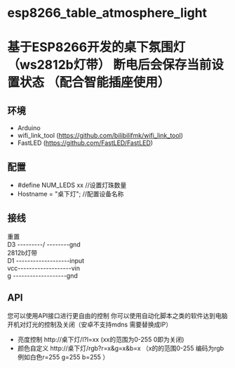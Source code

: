 # esp8266_table_atmosphere_light
# 基于ESP8266开发的桌下氛围灯 （ws2812b灯带） 断电后会保存当前设置状态 （配合智能插座使用）

## 环境
* Arduino 
* wifi_link_tool (https://github.com/bilibilifmk/wifi_link_tool)
* FastLED (https://github.com/FastLED/FastLED)

## 配置
* #define NUM_LEDS xx //设置灯珠数量
* Hostname = "桌下灯"; //配置设备名称
## 接线
重置   
D3 ---------/ --------gnd  
2812b灯带  
D1 -------------------input  
vcc-------------------vin  
g  -------------------gnd  
## API
您可以使用API接口进行更自由的控制  你可以使用自动化脚本之类的软件达到电脑开机对灯光的控制及关闭（安卓不支持mdns 需要替换成IP）  
* 亮度控制 http://桌下灯/l?l=xx   (xx的范围为0-255 0即为关闭)
* 颜色自定义 http://桌下灯/rgb?r=x&g=x&b=x （x的的范围0-255 编码为rgb 例如白色r=255 g=255 b=255 ）
